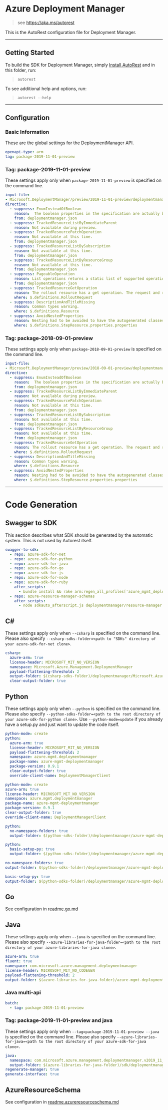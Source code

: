 # Azure Deployment Manager

> see https://aka.ms/autorest

This is the AutoRest configuration file for Deployment Manager.


---
## Getting Started
To build the SDK for Deployment Manager, simply [Install AutoRest](https://aka.ms/autorest/install) and in this folder, run:

> `autorest`

To see additional help and options, run:

> `autorest --help`
---

## Configuration


### Basic Information
These are the global settings for the DeploymentManager API.

``` yaml
openapi-type: arm
tag: package-2019-11-01-preview
```

### Tag: package-2019-11-01-preview

These settings apply only when `package-2019-11-01-preview` is specified on the command line.

``` yaml $(tag) == 'package-2019-11-01-preview'
input-file:
- Microsoft.DeploymentManager/preview/2019-11-01-preview/deploymentmanager.json
directive:
  - suppress: EnumInsteadOfBoolean
    reason:  The boolean properties in the specification are actually boolean values in the Deployment Manager application model.
    from: deploymentmanager.json
  - suppress: TrackedResourceListByImmediateParent
    reason: Not available during preview.
  - suppress: TrackedResourcePatchOperation
    reason: Not available at this time.
    from: deploymentmanager.json
  - suppress: TrackedResourceListBySubscription
    reason: Not available at this time.
    from: deploymentmanager.json
  - suppress: TrackedResourceListByResourceGroup
    reason: Not available at this time.
    from: deploymentmanager.json
  - suppress: PageableOperation
    reason: List operations returns a static list of supported operations for each API version and does not need paging.
    from: deploymentmanager.json
  - suppress: TrackedResourceGetOperation
    reason: The rollout resource has a get operation. The request and response types are separated for clarity.
    where: $.definitions.RolloutRequest
  - suppress: DescriptionAndTitleMissing
    reason: Common types warning.
    where: $.definitions.Resource
  - suppress: AvoidNestedProperties
    reason: Nesting had to be avoided to have the autogenerated classes compose the required polymorphic 'properties' property in the StepResource.
    where: $.definitions.StepResource.properties.properties
```

### Tag: package-2018-09-01-preview

These settings apply only when `package-2018-09-01-preview` is specified on the command line.

``` yaml $(tag) == 'package-2018-09-01-preview'
input-file:
- Microsoft.DeploymentManager/preview/2018-09-01-preview/deploymentmanager.json
directive:
  - suppress: EnumInsteadOfBoolean
    reason:  The boolean properties in the specification are actually boolean values in the Deployment Manager application model.
    from: deploymentmanager.json
  - suppress: TrackedResourceListByImmediateParent
    reason: Not available during preview.
  - suppress: TrackedResourcePatchOperation
    reason: Not available at this time.
    from: deploymentmanager.json
  - suppress: TrackedResourceListBySubscription
    reason: Not available at this time.
    from: deploymentmanager.json
  - suppress: TrackedResourceListByResourceGroup
    reason: Not available at this time.
    from: deploymentmanager.json
  - suppress: TrackedResourceGetOperation
    reason: The rollout resource has a get operation. The request and response types are separated for clarity.
    where: $.definitions.RolloutRequest
  - suppress: DescriptionAndTitleMissing
    reason: Common types warning.
    where: $.definitions.Resource
  - suppress: AvoidNestedProperties
    reason: Nesting had to be avoided to have the autogenerated classes compose the required polymorphic 'properties' property in the StepResource.
    where: $.definitions.StepResource.properties.properties
```

---
# Code Generation


## Swagger to SDK
This section describes what SDK should be generated by the automatic system.
This is not used by Autorest itself.

``` yaml $(swagger-to-sdk)
swagger-to-sdk:
  - repo: azure-sdk-for-net
  - repo: azure-sdk-for-python
  - repo: azure-sdk-for-java
  - repo: azure-sdk-for-go
  - repo: azure-sdk-for-js
  - repo: azure-sdk-for-node
  - repo: azure-sdk-for-ruby
    after_scripts:
      - bundle install && rake arm:regen_all_profiles['azure_mgmt_deploymentmanager']
  - repo: azure-resource-manager-schemas
    after_scripts:
      - node sdkauto_afterscript.js deploymentmanager/resource-manager
```

## C#
These settings apply only when `--csharp` is specified on the command line.
Please also specify `--csharp-sdks-folder=<path to "SDKs" directory of your azure-sdk-for-net clone>`.

``` yaml $(csharp)
csharp:
  azure-arm: true
  license-header: MICROSOFT_MIT_NO_VERSION
  namespace: Microsoft.Azure.Management.DeploymentManager
  payload-flattening-threshold: 2
  output-folder: $(csharp-sdks-folder)/deploymentmanager/Microsoft.Azure.Management.DeploymentManager/src/Generated
  clear-output-folder: true
```


## Python

These settings apply only when `--python` is specified on the command line.
Please also specify `--python-sdks-folder=<path to the root directory of your azure-sdk-for-python clone>`.
Use `--python-mode=update` if you already have a setup.py and just want to update the code itself.

``` yaml $(python) && !$(track2)
python-mode: create
python:
  azure-arm: true
  license-header: MICROSOFT_MIT_NO_VERSION
  payload-flattening-threshold: 2
  namespace: azure.mgmt.deploymentmanager
  package-name: azure-mgmt-deploymentmanager
  package-version: 0.9.1
  clear-output-folder: true
  override-client-name: DeploymentManagerClient
```

``` yaml $(python) && $(track2)
python-mode: create
azure-arm: true
license-header: MICROSOFT_MIT_NO_VERSION
namespace: azure.mgmt.deploymentmanager
package-name: azure-mgmt-deploymentmanager
package-version: 0.9.1
clear-output-folder: true
override-client-name: DeploymentManagerClient
```
``` yaml $(python) && $(python-mode) == 'update' && !$(track2)
python:
  no-namespace-folders: true
  output-folder: $(python-sdks-folder)/deploymentmanager/azure-mgmt-deploymentmanager/azure/mgmt/deploymentmanager
```
``` yaml $(python) && $(python-mode) == 'create' && !$(track2)
python:
  basic-setup-py: true
  output-folder: $(python-sdks-folder)/deploymentmanager/azure-mgmt-deploymentmanager
```
``` yaml $(python) && $(python-mode) == 'update' && $(track2)
no-namespace-folders: true
output-folder: $(python-sdks-folder)/deploymentmanager/azure-mgmt-deploymentmanager/azure/mgmt/deploymentmanager
```
``` yaml $(python) && $(python-mode) == 'create' && $(track2)
basic-setup-py: true
output-folder: $(python-sdks-folder)/deploymentmanager/azure-mgmt-deploymentmanager
```

## Go

See configuration in [readme.go.md](./readme.go.md)

## Java

These settings apply only when `--java` is specified on the command line.
Please also specify `--azure-libraries-for-java-folder=<path to the root directory of your azure-libraries-for-java clone>`.

``` yaml $(java)
azure-arm: true
fluent: true
namespace: com.microsoft.azure.management.deploymentmanager
license-header: MICROSOFT_MIT_NO_CODEGEN
payload-flattening-threshold: 2
output-folder: $(azure-libraries-for-java-folder)/azure-mgmt-deploymentmanager
```

### Java multi-api

``` yaml $(java) && $(multiapi)
batch:
  - tag: package-2019-11-01-preview
```

### Tag: package-2019-11-01-preview and java

These settings apply only when `--tag=package-2019-11-01-preview --java` is specified on the command line.
Please also specify `--azure-libraries-for-java=<path to the root directory of your azure-sdk-for-java clone>`.

``` yaml $(tag) == 'package-2019-11-01-preview' && $(java) && $(multiapi)
java:
  namespace: com.microsoft.azure.management.deploymentmanager.v2019_11_01_preview
  output-folder: $(azure-libraries-for-java-folder)/sdk/deploymentmanager/mgmt-v2019_11_01_preview
regenerate-manager: true
generate-interface: true
```

## AzureResourceSchema

See configuration in [readme.azureresourceschema.md](./readme.azureresourceschema.md)

